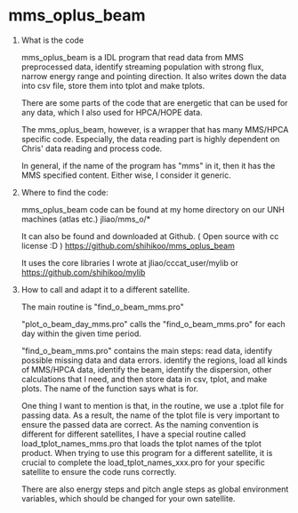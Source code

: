 # mms_oplus_beam

1. What is the code
   
	mms_oplus_beam is a IDL program that read data from MMS preprocessed data, identify streaming population with strong flux, narrow energy range and pointing direction. It also writes down the data into csv file, store them into tplot and make tplots.

	There are some parts of the code that are energetic that can be used for any data, which I also used for HPCA/HOPE data.

	The mms_oplus_beam, however, is a wrapper that has many MMS/HPCA specific code. Especially, the data reading part is highly dependent on Chris' data reading and process code.

	In general, if the name of the program has "mms" in it, then it has the MMS specified content. Either wise, I consider it generic.

3. Where to find the code:

	mms_oplus_beam code can be found at my home directory on our UNH machines (atlas etc.)	jliao/mms_o/*

	It can also be found and downloaded at Github. ( Open source with cc license :D )	https://github.com/shihikoo/mms_oplus_beam

	It uses the core libraries I wrote at 	jliao/cccat_user/mylib       	or https://github.com/shihikoo/mylib

5. How to call and adapt it to a different satellite.
   
	The main routine is "find_o_beam_mms.pro"

	"plot_o_beam_day_mms.pro" calls the "find_o_beam_mms.pro" for each day within the given time period.

	"find_o_beam_mms.pro" contains the main steps: read data, identify possible missing data and data errors. identify the regions, load all kinds of MMS/HPCA data, identify the beam, identify the dispersion, other calculations that I need, and then store data in csv, tplot, and make plots. The name of the function says what is for.

	One thing I want to mention is that, in the routine, we use a .tplot file for passing data. As a result, the name of the tplot file is very important to ensure the passed data are correct. As the naming convention is different for different satellites, I have a special routine called load_tplot_names_mms.pro that loads the tplot names of the tplot product. When trying to use this program for a different satellite, it is crucial to complete the load_tplot_names_xxx.pro for your specific satellite to ensure the code runs correctly.

	There are also energy steps and pitch angle steps as global environment variables, which should be changed for your own satellite. 
